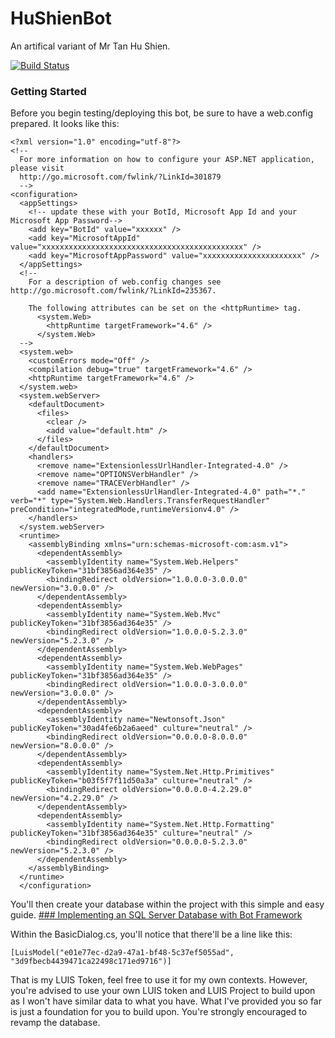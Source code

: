 # HuShienBot
An artifical variant of Mr Tan Hu Shien. 

[![Build Status](https://travis-ci.org/nixxholas/HuShienBot.svg?branch=master)](https://travis-ci.org/nixxholas/HuShienBot) 



### Getting Started 
Before you begin testing/deploying this bot, be sure to have a web.config prepared. 
It looks like this: 
```
<?xml version="1.0" encoding="utf-8"?>
<!--
  For more information on how to configure your ASP.NET application, please visit
  http://go.microsoft.com/fwlink/?LinkId=301879
  -->
<configuration>
  <appSettings>
    <!-- update these with your BotId, Microsoft App Id and your Microsoft App Password-->
    <add key="BotId" value="xxxxxx" />
    <add key="MicrosoftAppId" value="xxxxxxxxxxxxxxxxxxxxxxxxxxxxxxxxxxxxxxxxxxxxx" />
    <add key="MicrosoftAppPassword" value="xxxxxxxxxxxxxxxxxxxxxx" />
  </appSettings>
  <!--
    For a description of web.config changes see http://go.microsoft.com/fwlink/?LinkId=235367.

    The following attributes can be set on the <httpRuntime> tag.
      <system.Web>
        <httpRuntime targetFramework="4.6" />
      </system.Web>
  -->
  <system.web>
    <customErrors mode="Off" />
    <compilation debug="true" targetFramework="4.6" />
    <httpRuntime targetFramework="4.6" />
  </system.web>
  <system.webServer>
    <defaultDocument>
      <files>
        <clear />
        <add value="default.htm" />
      </files>
    </defaultDocument>
    <handlers>
      <remove name="ExtensionlessUrlHandler-Integrated-4.0" />
      <remove name="OPTIONSVerbHandler" />
      <remove name="TRACEVerbHandler" />
      <add name="ExtensionlessUrlHandler-Integrated-4.0" path="*." verb="*" type="System.Web.Handlers.TransferRequestHandler" preCondition="integratedMode,runtimeVersionv4.0" />
    </handlers>
  </system.webServer>
  <runtime>
    <assemblyBinding xmlns="urn:schemas-microsoft-com:asm.v1">
      <dependentAssembly>
        <assemblyIdentity name="System.Web.Helpers" publicKeyToken="31bf3856ad364e35" />
        <bindingRedirect oldVersion="1.0.0.0-3.0.0.0" newVersion="3.0.0.0" />
      </dependentAssembly>
      <dependentAssembly>
        <assemblyIdentity name="System.Web.Mvc" publicKeyToken="31bf3856ad364e35" />
        <bindingRedirect oldVersion="1.0.0.0-5.2.3.0" newVersion="5.2.3.0" />
      </dependentAssembly>
      <dependentAssembly>
        <assemblyIdentity name="System.Web.WebPages" publicKeyToken="31bf3856ad364e35" />
        <bindingRedirect oldVersion="1.0.0.0-3.0.0.0" newVersion="3.0.0.0" />
      </dependentAssembly>
      <dependentAssembly>
        <assemblyIdentity name="Newtonsoft.Json" publicKeyToken="30ad4fe6b2a6aeed" culture="neutral" />
        <bindingRedirect oldVersion="0.0.0.0-8.0.0.0" newVersion="8.0.0.0" />
      </dependentAssembly>
      <dependentAssembly>
        <assemblyIdentity name="System.Net.Http.Primitives" publicKeyToken="b03f5f7f11d50a3a" culture="neutral" />
        <bindingRedirect oldVersion="0.0.0.0-4.2.29.0" newVersion="4.2.29.0" />
      </dependentAssembly>
      <dependentAssembly>
        <assemblyIdentity name="System.Net.Http.Formatting" publicKeyToken="31bf3856ad364e35" culture="neutral" />
        <bindingRedirect oldVersion="0.0.0.0-5.2.3.0" newVersion="5.2.3.0" />
      </dependentAssembly>
    </assemblyBinding>
  </runtime>
  </configuration>
``` 

You'll then create your database within the project with this simple and easy guide.
[### Implementing an SQL Server Database with Bot Framework](http://aihelpwebsite.com/Blog/EntryId/13/Implementing-A-SQL-Server-Database-With-The-Microsoft-Bot-Framework)

Within the BasicDialog.cs, you'll notice that there'll be a line like this: 
```
[LuisModel("e01e77ec-d2a9-47a1-bf48-5c37ef5055ad", "3d9fbecb4439471ca22498c171ed9716")]
```
That is my LUIS Token, feel free to use it for my own contexts. However, you're advised to use your own LUIS token and LUIS Project 
to build upon as I won't have similar data to what you have. What I've provided you so far is just a foundation for you to build upon. 
You're strongly encouraged to revamp the database. 